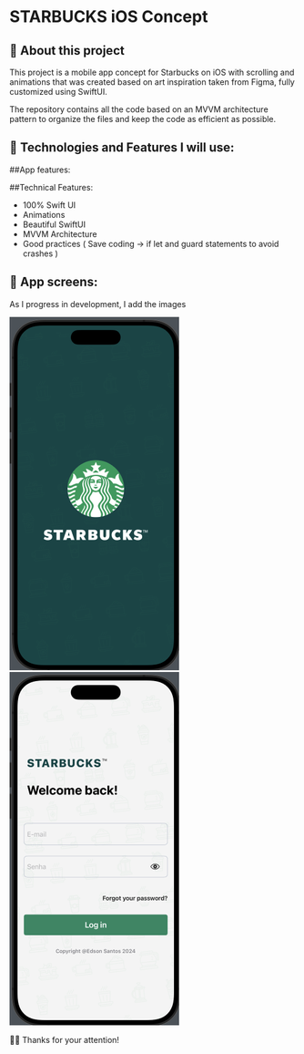 # STARBUCKS iOS Concept

## 📱 About this project
This project is a mobile app concept for Starbucks on iOS with scrolling and animations that was created based on art inspiration taken from Figma, fully customized using SwiftUI.

The repository contains all the code based on an MVVM architecture pattern to organize the files and keep the code as efficient as possible.

##  🤔 Technologies and Features I will use:

##App features:


##Technical Features:
* 100% Swift UI
* Animations
* Beautiful SwiftUI  
* MVVM Architecture
* Good practices ( Save coding -> if let and guard statements to avoid crashes )

##  📱 App screens:
As I progress in development, I add the images

![Splash View](https://github.com/edsonpsantos/images/blob/main/ios_images/StarbucksUIConcept/SplashView.png)
![SigIn View](https://github.com/edsonpsantos/images/blob/main/ios_images/StarbucksUIConcept/SignInView.png)


🙏🏽 Thanks for your attention! 
